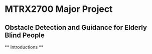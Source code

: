 # MTRX2700 Major Project 
## Obstacle Detection and Guidance for Elderly Blind People 
** Introductions **

